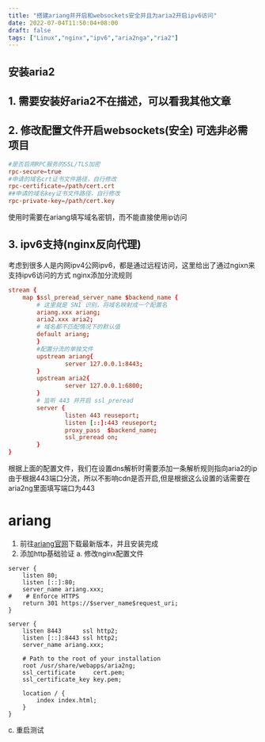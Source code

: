 ```yaml
---
title: "搭建ariang并开启和websockets安全并且为aria2开启ipv6访问"
date: 2022-07-04T11:50:04+08:00
draft: false
tags: ["Linux","nginx","ipv6","aria2nga","ria2"]
---
```


## 安装aria2

## 1. 需要安装好aria2不在描述，可以看我其他文章

## 2. 修改配置文件开启websockets(安全) 可选非必需项目
``` conf
#是否启用RPC服务的SSL/TLS加密
rpc-secure=true
#申请的域名crt证书文件路径，自行修改
rpc-certificate=/path/cert.crt
##申请的域名key证书文件路径，自行修改
rpc-private-key=/path/cert.key
```
使用时需要在ariang填写域名密钥，而不能直接使用ip访问

## 3. ipv6支持(nginx反向代理)
考虑到很多人是内网ipv4公网ipv6，都是通过远程访问，这里给出了通过ngixn来支持ipv6访问的方式
nginx添加分流规则
``` conf
stream {
    map $ssl_preread_server_name $backend_name {
        # 这里就是 SNI 识别，将域名映射成一个配置名
        ariang.xxx ariang;
        aria2.xxx aria2;
        # 域名都不匹配情况下的默认值
        default ariang;
        }
        #配置分流的单独文件
        upstream ariang{
                server 127.0.0.1:8443;
        }
        upstream aria2{
                server 127.0.0.1:6800;
        }
        # 监听 443 并开启 ssl_preread
        server {
                listen 443 reuseport;
                listen [::]:443 reuseport;
                proxy_pass  $backend_name;
                ssl_preread on;
        }
}
```
根据上面的配置文件，我们在设置dns解析时需要添加一条解析规则指向aria2的ip由于根据443端口分流，所以不影响cdn是否开启,但是根据这么设置的话需要在aria2ng里面填写端口为443

# ariang
1. 前往[ariang官网](http://ariang.mayswind.net/)下载最新版本，并且安装完成
2. 添加http基础验证
a. 修改nginx配置文件
``` 
server {
    listen 80;
    listen [::]:80;
    server_name ariang.xxx;
#    # Enforce HTTPS
    return 301 https://$server_name$request_uri;
}

server {
    listen 8443      ssl http2;
    listen [::]:8443 ssl http2;
    server_name ariang.xxx;

    # Path to the root of your installation
    root /usr/share/webapps/aria2ng;
    ssl_certificate     cert.pem;
    ssl_certificate_key key.pem;

    location / {
        index index.html;
    }
}
```
c. 重启测试

<!-- 引入评论功能 -->
<div id="SOHUCS" style="width: 80%;display:block;height:auto;"></div> 
<script type="text/javascript"> 
(function(){ 
var appid = 'cyw8JY6N5'; 
var conf = 'prod_e3b09f470b09f642bb0bd4b1d9479c42'; 
var width = window.innerWidth || document.documentElement.clientWidth; 
if (width < 1000) {
var head = document.getElementsByTagName('head')[0]||document.head||document.documentElement;
var script = document.createElement('script');
script.type = 'text/javascript';
script.charset = 'utf-8';
script.id = 'changyan_mobile_js';
script.src = 'https://cy-cdn.kuaizhan.com/upload/mobile/wap-js/changyan_mobile.js?client_id=' + appid + '&conf=' + conf;
head.appendChild(script);
} else { var loadJs=function(d,a){var c=document.getElementsByTagName("head")[0]||document.head||document.documentElement;var b=document.createElement("script");b.setAttribute("type","text/javascript");b.setAttribute("charset","UTF-8");b.setAttribute("src",d);if(typeof a==="function"){if(window.attachEvent){b.onreadystatechange=function(){var e=b.readyState;if(e==="loaded"||e==="complete"){b.onreadystatechange=null;a()}}}else{b.onload=a}}c.appendChild(b)};loadJs("https://cy-cdn.kuaizhan.com/upload/changyan.js",function(){window.changyan.api.config({appid:appid,conf:conf})}); } })(); </script>